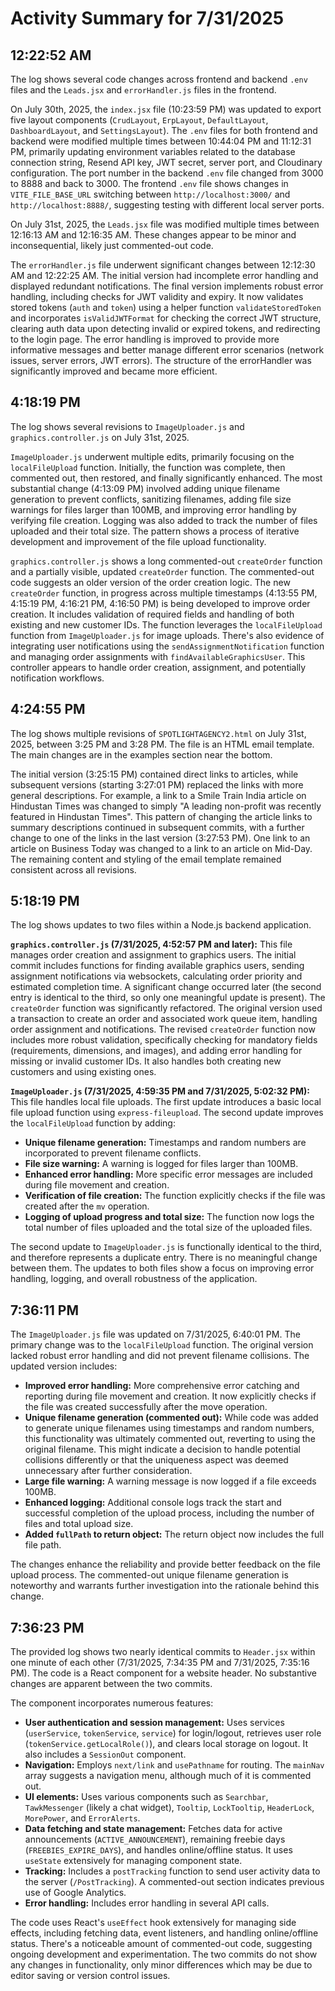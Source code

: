 # Activity Summary for 7/31/2025

## 12:22:52 AM
The log shows several code changes across frontend and backend `.env` files and the `Leads.jsx` and `errorHandler.js` files in the frontend.

On July 30th, 2025, the `index.jsx` file (10:23:59 PM) was updated to export five layout components (`CrudLayout`, `ErpLayout`, `DefaultLayout`, `DashboardLayout`, and `SettingsLayout`).  The `.env` files for both frontend and backend were modified multiple times between 10:44:04 PM and 11:12:31 PM, primarily updating environment variables related to the database connection string,  Resend API key, JWT secret, server port, and Cloudinary configuration. The port number in the backend `.env` file changed from 3000 to 8888 and back to 3000.  The frontend `.env` file shows changes in `VITE_FILE_BASE_URL` switching between `http://localhost:3000/` and `http://localhost:8888/`, suggesting testing with different local server ports.

On July 31st, 2025, the `Leads.jsx` file was modified multiple times between 12:16:13 AM and 12:16:35 AM. These changes appear to be minor and inconsequential, likely just commented-out code.

The `errorHandler.js` file underwent significant changes between 12:12:30 AM and 12:22:25 AM. The initial version had incomplete error handling and displayed redundant notifications.  The final version implements robust error handling, including checks for JWT validity and expiry. It now validates stored tokens (`auth` and `token`) using a helper function `validateStoredToken` and incorporates `isValidJWTFormat` for checking the correct JWT structure, clearing auth data upon detecting invalid or expired tokens, and redirecting to the login page.  The error handling is improved to provide more informative messages and better manage different error scenarios (network issues, server errors, JWT errors).  The structure of the errorHandler was significantly improved and became more efficient.


## 4:18:19 PM
The log shows several revisions to `ImageUploader.js` and `graphics.controller.js` on July 31st, 2025.

`ImageUploader.js` underwent multiple edits, primarily focusing on the `localFileUpload` function.  Initially, the function was complete, then commented out, then restored, and finally significantly enhanced. The most substantial change (4:13:09 PM) involved adding unique filename generation to prevent conflicts,  sanitizing filenames, adding file size warnings for files larger than 100MB, and improving error handling by verifying file creation.  Logging was also added to track the number of files uploaded and their total size.  The pattern shows a process of iterative development and improvement of the file upload functionality.


`graphics.controller.js` shows a long commented-out `createOrder` function and a partially visible, updated `createOrder` function. The commented-out code suggests an older version of the order creation logic. The new `createOrder` function, in progress across multiple timestamps (4:13:55 PM, 4:15:19 PM, 4:16:21 PM, 4:16:50 PM) is being developed to improve order creation.  It includes validation of required fields and handling of both existing and new customer IDs.  The function leverages the `localFileUpload` function from `ImageUploader.js` for image uploads.  There's also evidence of integrating user notifications using the `sendAssignmentNotification` function and managing order assignments with `findAvailableGraphicsUser`. This controller appears to handle order creation, assignment, and potentially notification workflows.


## 4:24:55 PM
The log shows multiple revisions of `SPOTLIGHTAGENCY2.html` on July 31st, 2025, between 3:25 PM and 3:28 PM.  The file is an HTML email template.  The main changes are in the examples section near the bottom.

The initial version (3:25:15 PM) contained direct links to articles, while subsequent versions (starting 3:27:01 PM) replaced the links with more general descriptions. For example,  a link to a Smile Train India article on Hindustan Times was changed to simply "A leading non-profit was recently featured in Hindustan Times".  This pattern of changing the article links to summary descriptions continued in subsequent commits, with a further change  to one of the links in the last version (3:27:53 PM). One link to an article on Business Today was changed to a link to an article on Mid-Day.  The remaining content and styling of the email template remained consistent across all revisions.


## 5:18:19 PM
The log shows updates to two files within a Node.js backend application.

**`graphics.controller.js` (7/31/2025, 4:52:57 PM and later):** This file manages order creation and assignment to graphics users.  The initial commit includes functions for finding available graphics users, sending assignment notifications via websockets, calculating order priority and estimated completion time.  A significant change occurred later (the second entry is identical to the third, so only one meaningful update is present).  The `createOrder` function was significantly refactored.  The original version used a transaction to create an order and associated work queue item, handling order assignment and notifications. The revised `createOrder` function now includes more robust validation, specifically checking for mandatory fields (requirements, dimensions, and images), and adding error handling for missing or invalid customer IDs.  It also handles both creating new customers and using existing ones.


**`ImageUploader.js` (7/31/2025, 4:59:35 PM and 7/31/2025, 5:02:32 PM):** This file handles local file uploads. The first update introduces a basic local file upload function using `express-fileupload`. The second update improves the `localFileUpload` function by adding:

*   **Unique filename generation:**  Timestamps and random numbers are incorporated to prevent filename conflicts.
*   **File size warning:** A warning is logged for files larger than 100MB.
*   **Enhanced error handling:** More specific error messages are included during file movement and creation.
*   **Verification of file creation:** The function explicitly checks if the file was created after the `mv` operation.
*   **Logging of upload progress and total size:**  The function now logs the total number of files uploaded and the total size of the uploaded files.

The second update to `ImageUploader.js` is functionally identical to the third, and therefore represents a duplicate entry.  There is no meaningful change between them.  The updates to both files show a focus on improving error handling, logging, and overall robustness of the application.


## 7:36:11 PM
The `ImageUploader.js` file was updated on 7/31/2025, 6:40:01 PM.  The primary change was to the `localFileUpload` function.  The original version lacked robust error handling and did not prevent filename collisions.  The updated version includes:

* **Improved error handling:** More comprehensive error catching and reporting during file movement and creation.  It now explicitly checks if the file was created successfully after the move operation.
* **Unique filename generation (commented out):**  While code was added to generate unique filenames using timestamps and random numbers,  this functionality was ultimately commented out, reverting to using the original filename. This might indicate a decision to handle potential collisions differently or that the uniqueness aspect was deemed unnecessary after further consideration.
* **Large file warning:** A warning message is now logged if a file exceeds 100MB.
* **Enhanced logging:** Additional console logs track the start and successful completion of the upload process, including the number of files and total upload size.
* **Added `fullPath` to return object:** The return object now includes the full file path.


The changes enhance the reliability and provide better feedback on the file upload process.  The commented-out unique filename generation is noteworthy and warrants further investigation into the rationale behind this change.


## 7:36:23 PM
The provided log shows two nearly identical commits to `Header.jsx` within one minute of each other (7/31/2025, 7:34:35 PM and 7/31/2025, 7:35:16 PM).  The code is a React component for a website header.  No substantive changes are apparent between the two commits.

The component incorporates numerous features:

* **User authentication and session management:** Uses services (`userService`, `tokenService`, `service`) for login/logout, retrieves user role (`tokenService.getLocalRole()`), and clears local storage on logout.  It also includes a `SessionOut` component.
* **Navigation:** Employs `next/link` and `usePathname` for routing. The `mainNav` array suggests a navigation menu, although much of it is commented out.
* **UI elements:** Uses various components such as `Searchbar`, `TawkMessenger` (likely a chat widget), `Tooltip`, `LockTooltip`, `HeaderLock`, `MorePower`, and `ErrorAlerts`.
* **Data fetching and state management:**  Fetches data for active announcements (`ACTIVE_ANNOUNCEMENT`), remaining freebie days (`FREEBIES_EXPIRE_DAYS`), and handles online/offline status. It uses `useState` extensively for managing component state.
* **Tracking:** Includes a `postTracking` function to send user activity data to the server (`/PostTracking`).  A commented-out section indicates previous use of Google Analytics.
* **Error handling:** Includes error handling in several API calls.


The code uses React's `useEffect` hook extensively for managing side effects, including fetching data, event listeners, and handling online/offline status.  There's a noticeable amount of commented-out code, suggesting ongoing development and experimentation. The two commits do not show any changes in functionality, only minor differences which may be due to editor saving or version control issues.

